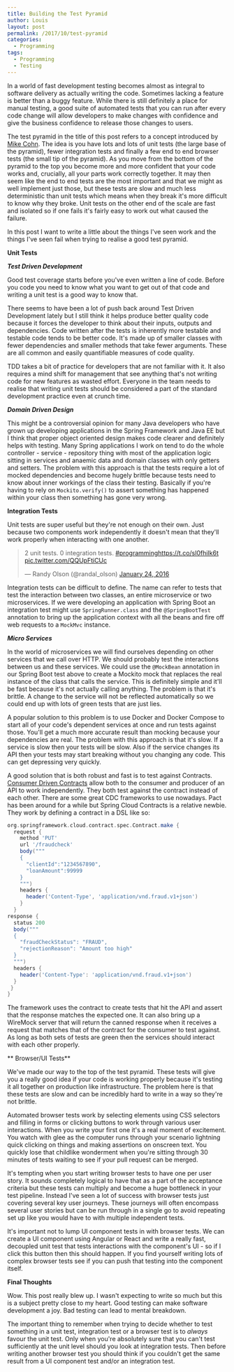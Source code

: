 ```yaml
---
title: Building the Test Pyramid
author: Louis
layout: post
permalink: /2017/10/test-pyramid
categories:
  - Programming
tags:
  - Programming
  - Testing
---
```


In a world of fast development testing becomes almost as integral to software delivery as actually writing the code. Sometimes lacking a feature is better than a buggy feature. While there is still definitely a place for manual testing, a good suite of automated tests that you can run after every code change will allow developers to make changes with confidence and give the business confidence to release those changes to users.

The test pyramid in the title of this post refers to a concept introduced by [Mike Cohn](http://www.mountaingoatsoftware.com). The idea is you have lots and lots of unit tests (the large base of the pyramid), fewer integration tests and finally a few end to end browser tests (the small tip of the pyramid). As you move from the bottom of the pyramid to the top you become more and more confident that your code works and, crucially, all your parts work correctly together. It may then seem like the end to end tests are the most important and that we might as well implement just those, but these tests are slow and much less deterministic than unit tests which means when they break it's more difficult to know why they broke. Unit tests on the other end of the scale are fast and isolated so if one fails it's fairly easy to work out what caused the failure.

In this post I want to write a little about the things I've seen work and the things I've seen fail when trying to realise a good test pyramid.

**Unit Tests**

**_Test Driven Development_**

Good test coverage starts before you've even written a line of code. Before you code you need to know what you want to get out of that code and writing a unit test is a good way to know that.

There seems to have been a lot of push back around Test Driven Development lately but I still think it helps produce better quality code because it forces the developer to think about their inputs, outputs and dependencies. Code written after the tests is inherently more testable and testable code tends to be better code. It's made up of smaller classes with fewer dependencies and smaller methods that take fewer arguments. These are all common and easily quantifiable measures of code quality.

TDD takes a bit of practice for developers that are not familiar with it. It also requires a mind shift for management that see anything that's not writing code for new features as wasted effort. Everyone in the team needs to realise that writing unit tests should be considered a part of the standard development practice even at crunch time.

**_Domain Driven Design_**

This might be a controversial opinion for many Java developers who have grown up developing applications in the Spring Framework and Java EE but I think that proper object oriented design makes code clearer and definitely helps with testing. Many Spring applications I work on tend to do the whole controller - service - repository thing with most of the application logic sitting in services and anaemic data and domain classes with only getters and setters. The problem with this approach is that the tests require a lot of mocked dependencies and become hugely brittle because tests need to know about inner workings of the class their testing. Basically if you're having to rely on `Mockito.verify()` to assert something has happened within your class then something has gone very wrong.

**Integration Tests**

Unit tests are super useful but they're not enough on their own. Just because two components work independently it doesn't mean that they'll work properly when interacting with one another.

<blockquote class="twitter-tweet" data-lang="en"><p lang="en" dir="ltr">2 unit tests. 0 integration tests. <a href="https://twitter.com/hashtag/programming?src=hash&amp;ref_src=twsrc%5Etfw">#programming</a><a href="https://t.co/sl0fhiIk6t">https://t.co/sl0fhiIk6t</a> <a href="https://t.co/QQUpFtiCUc">pic.twitter.com/QQUpFtiCUc</a></p>&mdash; Randy Olson (@randal_olson) <a href="https://twitter.com/randal_olson/status/691287668647419904?ref_src=twsrc%5Etfw">January 24, 2016</a></blockquote>


Integration tests can be difficult to define. The name can refer to tests that test the interaction between two classes, an entire microservice or two microservices. If we were developing an application with Spring Boot an integration test might use `SpringRunner.class` and the `@SpringBootTest` annotation to bring up the application context with all the beans and fire off web requests to a `MockMvc` instance.

**_Micro Services_**

In the world of microservices we will find ourselves depending on other services that we call over HTTP. We should probably test the interactions between us and these services. We could use the `@MockBean` annotation in our Spring Boot test above to create a Mockito mock that replaces the real instance of the class that calls the service. This is definitely simple and it'll be fast because it's not actually calling anything. The problem is that it's brittle. A change to the service will not be reflected automatically so we could end up with lots of green tests that are just lies.

A popular solution to this problem is to use Docker and Docker Compose to start all of your code's dependent services at once and run tests against those. You'll get a much more accurate result than mocking because your dependencies are real. The problem with this approach is that it's slow. If a service is slow then your tests will be slow. Also if the service changes its API then your tests may start breaking without you changing any code. This can get depressing very quickly.

A good solution that is both robust and fast is to test against Contracts. [Consumer Driven Contracts](https://martinfowler.com/articles/consumerDrivenContracts.html) allow both to the consumer and producer of an API to work independently. They both test against the contract instead of each other. There are some great CDC frameworks to use nowadays. Pact has been around for a while but Spring Cloud Contracts is a relative newbie. They work by defining a contract in a DSL like so:

```groovy
org.springframework.cloud.contract.spec.Contract.make {
  request {
    method 'PUT'
    url '/fraudcheck'
    body("""
    {
      "clientId":"1234567890",
      "loanAmount":99999
    }
    """)
    headers {
      header('Content-Type', 'application/vnd.fraud.v1+json')
    }
  }
response {
  status 200
  body("""
  {
    "fraudCheckStatus": "FRAUD",
    "rejectionReason": "Amount too high"
  }
  """)
  headers {
    header('Content-Type': 'application/vnd.fraud.v1+json')
  }
 }
}
```

The framework uses the contract to create tests that hit the API and assert that the response matches the expected one. It can also bring up a WireMock server that will return the canned response when it receives a request that matches that of the contract for the consumer to test against. As long as both sets of tests are green then the services should interact with each other properly.

** Browser/UI Tests**

We've made our way to the top of the test pyramid. These tests will give you a really good idea if your code is working properly because it's testing it all together on production like infrastructure. The problem here is that these tests are slow and can be incredibly hard to write in a way so they're not brittle.

Automated browser tests work by selecting elements using CSS selectors and filling in forms or clicking buttons to work through various user interactions. When you write your first one it's a real moment of excitement. You watch with glee as the computer runs through your scenario lightning quick clicking on things and making assertions on onscreen text. You quickly lose that childlike wonderment when you're sitting through 30 minutes of tests waiting to see if your pull request can be merged.

It's tempting when you start writing browser tests to have one per user story. It sounds completely logical to have that as a part of the acceptance criteria but these tests can multiply and become a huge bottleneck in your test pipeline. Instead I've seen a lot of success with browser tests just covering several key user journeys. These journeys will often encompass several user stories but can be run through in a single go to avoid repeating set up like you would have to with multiple independent tests.

It's important not to lump UI component tests in with browser tests. We can create a UI component using Angular or React and write a really fast, decoupled unit test that tests interactions with the component's UI - so if I click this button then this should happen. If you find yourself writing lots of complex browser tests see if you can push that testing into the component itself.

**Final Thoughts**

Wow. This post really blew up. I wasn't expecting to write so much but this is a subject pretty close to my heart. Good testing can make software development a joy. Bad testing can lead to mental breakdown.

The important thing to remember when trying to decide whether to test something in a unit test, integration test or a browser test is to _always_ favour the unit test. Only when you're absolutely sure that you can't test sufficiently at the unit level should you look at integration tests. Then before writing another browser test you should think if you couldn't get the same result from a UI component test and/or an integration test.
